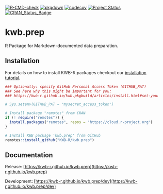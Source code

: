 [![R-CMD-check](https://github.com/KWB-R/kwb.prep/workflows/R-CMD-check/badge.svg)](https://github.com/KWB-R/kwb.prep/actions?query=workflow%3AR-CMD-check)
[![pkgdown](https://github.com/KWB-R/kwb.prep/workflows/pkgdown/badge.svg)](https://github.com/KWB-R/kwb.prep/actions?query=workflow%3Apkgdown)
[![codecov](https://codecov.io/github/KWB-R/kwb.prep/branch/master/graphs/badge.svg)](https://codecov.io/github/KWB-R/kwb.prep)
[![Project Status](https://img.shields.io/badge/lifecycle-experimental-orange.svg)](https://www.tidyverse.org/lifecycle/#experimental)
[![CRAN_Status_Badge](https://www.r-pkg.org/badges/version/kwb.prep)]()

# kwb.prep

R Package for Markdown-documented data preparation.

## Installation

For details on how to install KWB-R packages checkout our [installation tutorial](https://kwb-r.github.io/kwb.pkgbuild/articles/install.html).

```r
### Optionally: specify GitHub Personal Access Token (GITHUB_PAT)
### See here why this might be important for you:
### https://kwb-r.github.io/kwb.pkgbuild/articles/install.html#set-your-github_pat

# Sys.setenv(GITHUB_PAT = "mysecret_access_token")

# Install package "remotes" from CRAN
if (! require("remotes")) {
  install.packages("remotes", repos = "https://cloud.r-project.org")
}

# Install KWB package 'kwb.prep' from GitHub
remotes::install_github("KWB-R/kwb.prep")
```

## Documentation

Release: [https://kwb-r.github.io/kwb.prep](https://kwb-r.github.io/kwb.prep)

Development: [https://kwb-r.github.io/kwb.prep/dev](https://kwb-r.github.io/kwb.prep/dev)
